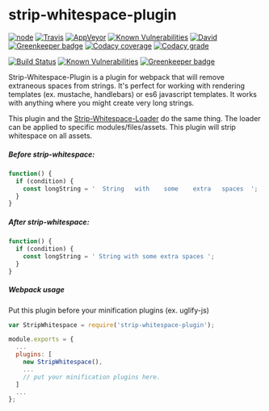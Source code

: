 # strip-whitespace-plugin

[![node](https://img.shields.io/node/v/strip-whitespace-plugin.svg)](https://www.npmjs.com/package/strip-whitespace-plugin)
[![Travis](https://img.shields.io/travis/markis/strip-whitespace-plugin.svg)](https://travis-ci.org/markis/strip-whitespace-plugin)
[![AppVeyor](https://img.shields.io/appveyor/ci/markis/strip-whitespace-plugin.svg)](https://ci.appveyor.com/project/markis/strip-whitespace-plugin)
[![Known Vulnerabilities](https://snyk.io/test/github/markis/strip-whitespace-plugin/badge.svg)](https://snyk.io/test/github/markis/strip-whitespace-plugin)
[![David](https://img.shields.io/david/markis/strip-whitespace-plugin.svg)](https://david-dm.org/markis/strip-whitespace-plugin)
[![Greenkeeper badge](https://badges.greenkeeper.io/markis/strip-whitespace-plugin.svg)](https://greenkeeper.io/)
[![Codacy coverage](https://img.shields.io/codacy/coverage/bf76c91f230243129f7c1304b1681a45.svg)](https://www.codacy.com/app/markis/strip-whitespace-plugin/files)
[![Codacy grade](https://img.shields.io/codacy/grade/bf76c91f230243129f7c1304b1681a45.svg)](https://www.codacy.com/app/markis/strip-whitespace-plugin)


[![Build Status](https://travis-ci.org/markis/strip-whitespace-plugin.svg?branch=master)](https://travis-ci.org/markis/strip-whitespace-plugin) [![Known Vulnerabilities](https://snyk.io/test/github/markis/strip-whitespace-plugin/badge.svg)](https://snyk.io/test/github/markis/strip-whitespace-plugin) [![Greenkeeper badge](https://badges.greenkeeper.io/markis/strip-whitespace-plugin.svg)](https://greenkeeper.io/)

Strip-Whitespace-Plugin is a plugin for webpack that will remove extraneous spaces from strings. It's perfect for working with rendering templates (ex. mustache, handlebars) or es6 javascript templates. It works with anything where you might create very long strings.

This plugin and the [Strip-Whitespace-Loader](https://npm.im/strip-whitespace-loader) do the same thing. The loader can be applied to specific modules/files/assets. This plugin will strip whitespace on all assets.

##### Before strip-whitespace:
``` javascript
function() {
  if (condition) {
    const longString = '  String   with    some    extra   spaces  ';
  }
}
```

##### After strip-whitespace:
``` javascript
function() {
  if (condition) {
    const longString = ' String with some extra spaces ';
  }
}
```

##### Webpack usage

Put this plugin before your minification plugins (ex. uglify-js)

``` javascript
var StripWhitespace = require('strip-whitespace-plugin');

module.exports = {
  ...
  plugins: [
    new StripWhitespace(),
    ...
    // put your minification plugins here.
  ]
  ...
};

```
